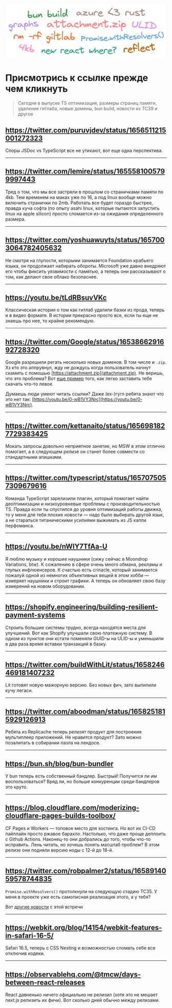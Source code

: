 <p align="center">
  <img alt="" src="./2023-05-19.png" style="width: 640px">
</p>

# Присмотрись к ссылке прежде чем кликнуть

> Сегодня в выпуске TS оптимизация, размеры страниц памяти, удаление гитлаба, новые домены, bun build, новости из TC39 и другое

## https://twitter.com/puruvjdev/status/1656511215001272323

Споры JSDoc vs TypeScript все не утихают, вот еще одна перспектива.

---

## https://twitter.com/lemire/status/1655581005799997443

Тред о том, что мы все застряли в прошлом со страничками памяти по 4kb. Тем временем на маках уже по 16, а под linux вообще можно включить странички по 2mb. Работать все будет гораздо быстрее, правда куча софта (по опыту asahi linux, которые пытаются запустить linux на apple silicon) просто сломается из-за ожидания определенного размера.

---

## https://twitter.com/yoshuawuyts/status/1657003064782405632

Не смотря на глупости, которыми занимается Foundation крабьего языка, он продолжает набирать обороты. Microsoft уже давно внедряют его чтобы фиксить уязвимости с памятью, а теперь они рассказывают о том, как делают свое облако безопаснее.

---

## https://youtu.be/tLdRBsuvVKc

Классическая история о том как гитлаб удалили базки из прода, теперь и в видео формате. В истории прекрасно просто все, если ты еще не знаешь про нее, то крайне рекомендую.

---

## https://twitter.com/Google/status/1653866291692728320

Google разрешили регать несколько новых доменов. В том числе и `.zip`. Хз кто это аппрувнул, жду не дождусь когда пользователь начнут скамить с помошью [https://attachment.zip](attachment.zip). Не веришь, что это проблема? Вот [еще пример](https://medium.com/@bobbyrsec/the-dangers-of-googles-zip-tld-5e1e675e59a5) того, как легко заставить тебя скачать что-то левое.

Думаешь люди умеют читать ссылки? Даже (ex-)гугл ребята знают что это нет так: [https://youtu.be/0-wB1VY3Nrc](https://youtu.be/0-wB1VY3Nrc).

---

## https://twitter.com/kettanaito/status/1656981827729383425

Мокать запросы довольно неприятное занятие, но MSW в этом отлично помогает, а в следующем релизе он станет более совмести со стандартными апишками.

---

## https://twitter.com/typescript/status/1657075057309679616

Команда TypeScript зарелизили плагин, который помогает найти деоптимизации и низкоуровневые проблемы с производительностью TS. Правда если ты спустился до уровня оптимизаций работы движка, то у меня для тебя плохие новости — надо было выбирать другой язык, а не стараться титаническими усилиями выжимать из JS капли перфоманса.

---

## https://youtu.be/nWIY7TfAa-U

Я люблю музыку и хорошие наушники (сижу сейчас в Moondrop Variations, btw). К сожалению в сфере очень много обмана, рекламы и глупых инфлюенсеров. К счастью есть crinacle, который занимается пожалуй одной из немногих объективных вещей в этом хобби — измеряет наушники и строит графики. А теперь он обновляет свою базу измерений на новом оборудовании.

---

## https://shopify.engineering/building-resilient-payment-systems

Строить большие системы трудно, всегда находятся места для улучшений. Вот как Shopify улучшали свою платежную систему. В одном из пунктов они кстати поменяли GUID-ы на ULID-ы и уменьшили в два раза время вставки транзакций в базку.

---

## https://twitter.com/buildWithLit/status/1658246469181407232

Lit готовят новую мажорную версию. Без новых фич, зато выпилили кучу легаси.

---

## https://twitter.com/aboodman/status/1658251815929126913

Ребята из Replicache теперь релизят продукт для построения мультиплеер приложений. Не нравится продукт? Зато можно позалипать в собирании пазла на лендосе.

---

## https://bun.sh/blog/bun-bundler

У bun теперь есть собственный бандлер. Быстрый! Получится ли им воспользоваться? Вряд ли, но больше конкуренции среди бандлеров это круто.

---

## https://blog.cloudflare.com/moderizing-cloudflare-pages-builds-toolbox/

CF Pages и Workers — топовое место для хостинга. Но вот их CI-CD пайплайн просто ржавое барахло. Настолько, что даже проще деплоить с Github Actions. Наконец-то они добрались до того, чтобы что-то исправить. Лень читать, но хочешь понять масштаб проблем? В этом релизе они подняли версию ноды с 12-й до 18-й.

---

## https://twitter.com/robpalmer2/status/1658914059578744835

`Promise.withResolvers()` протолкнули на следующую стадию TC35. У меня в проекте уже есть самописная реализация этого, а у тебя?

Вот [другие новости](https://twitter.com/robpalmer2/status/1659249289313255424) с этой встречи

---

## https://webkit.org/blog/14154/webkit-features-in-safari-16-5/

Safari 16.5, теперь с CSS Nesting и возможностью сломать себе все отключив кодеки.

---

## https://observablehq.com/@tmcw/days-between-react-releases

React давненько ничего официально не релизил (хотя это не мешает next.js релизить их фичи). Вот сколько дней обычно между релизами.
